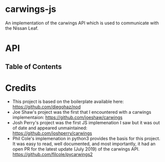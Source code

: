 # carwings-js

An implementation of the carwings API which is used to communicate with the Nissan Leaf.

# API

<!-- Generated by documentation.js. Update this documentation by updating the source code. -->

## Table of Contents

# Credits

-   This project is based on the boilerplate available here: <https://github.com/diegohaz/nod>
-   Joe Shaw's project was the first that I encountered with a carwings implementaion: <https://github.com/joeshaw/carwings>
-   Josh Perry's project was the first JS implemenation I saw but it was out of date and appeared unmaintained: <https://github.com/joshperry/carwings>
-   Phil Cole's implemenation in python3 provides the basis for this project.  It was easy to read, well documented, and most importantly, it had an open PR for the latest update (July 2019) of the carwings API.  <https://github.com/filcole/pycarwings2>
